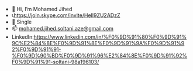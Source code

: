 - 👋 Hi, I’m Mohamed Jihed 
- 📞https://join.skype.com/invite/HeIl9ZU2ADzZ
- 💞️ Single
- 📫 mohamed.jihed.soltani.aze@gmail.com
- LinkedIn:https://www.linkedin.com/in/%F0%9D%91%80%F0%9D%91%9C%E2%84%8E%F0%9D%91%8E%F0%9D%91%9A%F0%9D%91%92%F0%9D%91%91-%F0%9D%90%BD%F0%9D%91%96%E2%84%8E%F0%9D%91%92%F0%9D%91%91-soltani-98a196103/



